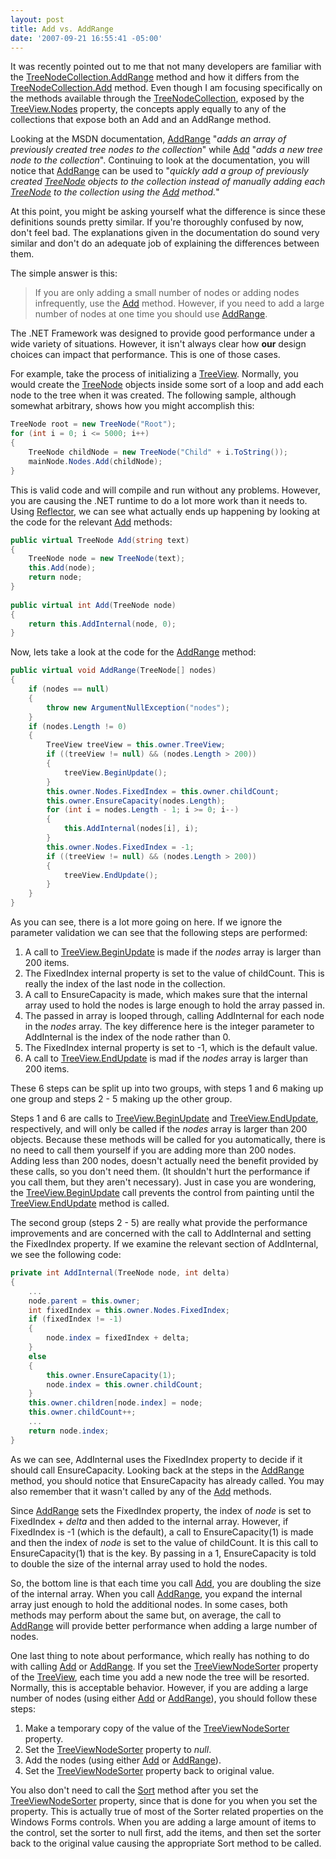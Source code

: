```yaml
---
layout: post
title: Add vs. AddRange
date: '2007-09-21 16:55:41 -05:00'
---
```


It was recently pointed out to me that not many developers are familiar with the [TreeNodeCollection.AddRange](http://msdn2.microsoft.com/w2s56wzs.aspx) method and how it differs from the [TreeNodeCollection.Add](http://msdn2.microsoft.com/bc9ezxke.aspx) method. Even though I am focusing specifically on the methods available through the [TreeNodeCollection](http://msdn2.microsoft.com/2667e4k1.aspx), exposed by the [TreeView.Nodes](http://msdn2.microsoft.com/3xx805ek.aspx) property, the concepts apply equally to any of the collections that expose both an Add and an AddRange method.

Looking at the MSDN documentation, [AddRange](http://msdn2.microsoft.com/w2s56wzs.aspx) "*adds an array of previously created tree nodes to the collection*" while [Add](http://msdn2.microsoft.com/bc9ezxke.aspx) "*adds a new tree node to the collection*". Continuing to look at the documentation, you will notice that [AddRange](http://msdn2.microsoft.com/w2s56wzs.aspx) can be used to "*quickly add a group of previously created [TreeNode](http://msdn2.microsoft.com/bctbxtcb.aspx) objects to the collection instead of manually adding each [TreeNode](http://msdn2.microsoft.com/bctbxtcb.aspx) to the collection using the [Add](http://msdn2.microsoft.com/bc9ezxke.aspx) method.*"

At this point, you might be asking yourself what the difference is since these definitions sounds pretty similar. If you're thoroughly confused by now, don't feel bad. The explanations given in the documentation do sound very similar and don't do an adequate job of explaining the differences between them.

The simple answer is this:

> If you are only adding a small number of nodes or adding nodes infrequently, use the [Add](http://msdn2.microsoft.com/bc9ezxke.aspx) method. However, if you need to add a large number of nodes at one time you should use [AddRange](http://msdn2.microsoft.com/w2s56wzs.aspx).

The .NET Framework was designed to provide good performance under a wide variety of situations. However, it isn't always clear how **our** design choices can impact that performance. This is one of those cases.

For example, take the process of initializing a [TreeView](http://msdn2.microsoft.com/sc9ba94b.aspx). Normally, you would create the [TreeNode](http://msdn2.microsoft.com/bctbxtcb.aspx) objects inside some sort of a loop and add each node to the tree when it was created. The following sample, although somewhat arbitrary, shows how you might accomplish this:
 
```csharp
TreeNode root = new TreeNode("Root"); 
for (int i = 0; i <= 5000; i++)
{                
    TreeNode childNode = new TreeNode("Child" + i.ToString());
    mainNode.Nodes.Add(childNode);
} 
```

This is valid code and will compile and run without any problems. However, you are causing the .NET runtime to do a lot more work than it needs to. Using [Reflector](http://www.aisto.com/roeder/dotnet/), we can see what actually ends up happening by looking at the code for the relevant [Add](http://msdn2.microsoft.com/bc9ezxke.aspx) methods:

```csharp
public virtual TreeNode Add(string text)
{
    TreeNode node = new TreeNode(text);
    this.Add(node);
    return node;
}
 
public virtual int Add(TreeNode node)
{
    return this.AddInternal(node, 0);
}
```


Now, lets take a look at the code for the [AddRange](http://msdn2.microsoft.com/w2s56wzs.aspx) method:

```csharp
public virtual void AddRange(TreeNode[] nodes)
{
    if (nodes == null)
    {
        throw new ArgumentNullException("nodes");
    }
    if (nodes.Length != 0)
    {
        TreeView treeView = this.owner.TreeView;
        if ((treeView != null) && (nodes.Length > 200))
        {
            treeView.BeginUpdate();
        }
        this.owner.Nodes.FixedIndex = this.owner.childCount;
        this.owner.EnsureCapacity(nodes.Length);
        for (int i = nodes.Length - 1; i >= 0; i--)
        {
            this.AddInternal(nodes[i], i);
        }
        this.owner.Nodes.FixedIndex = -1;
        if ((treeView != null) && (nodes.Length > 200))
        {
            treeView.EndUpdate();
        }
    }
}
```

As you can see, there is a lot more going on here. If we ignore the parameter validation we can see that the following steps are performed:

1.  A call to [TreeView.BeginUpdate](http://msdn2.microsoft.com/en-us/library/system.windows.forms.treeview.beginupdate.aspx) is made if the *nodes* array is larger than 200 items. 
2.  The FixedIndex internal property is set to the value of childCount. This is really the index of the last node in the collection. 
3.  A call to EnsureCapacity is made, which makes sure that the internal array used to hold the nodes is large enough to hold the array passed in. 
4.  The passed in array is looped through, calling AddInternal for each node in the *nodes* array. The key difference here is the integer parameter to AddInternal is the index of the node rather than 0. 
5.  The FixedIndex internal property is set to -1, which is the default value. 
6.  A call to [TreeView.EndUpdate](http://msdn2.microsoft.com/en-us/library/system.windows.forms.treeview.endupdate.aspx) is mad if the *nodes* array is larger than 200 items.

These 6 steps can be split up into two groups, with steps 1 and 6 making up one group and steps 2 - 5 making up the other group.

Steps 1 and 6 are calls to [TreeView.BeginUpdate](http://msdn2.microsoft.com/en-us/library/system.windows.forms.treeview.beginupdate.aspx) and [TreeView.EndUpdate](http://msdn2.microsoft.com/en-us/library/system.windows.forms.treeview.endupdate.aspx), respectively, and will only be called if the *nodes* array is larger than 200 objects. Because these methods will be called for you automatically, there is no need to call them yourself if you are adding more than 200 nodes. Adding less than 200 nodes, doesn't actually need the benefit provided by these calls, so you don't need them. (It shouldn't hurt the performance if you call them, but they aren't necessary). Just in case you are wondering, the [TreeView.BeginUpdate](http://msdn2.microsoft.com/en-us/library/system.windows.forms.treeview.beginupdate.aspx) call prevents the control from painting until the [TreeView.EndUpdate](http://msdn2.microsoft.com/en-us/library/system.windows.forms.treeview.endupdate.aspx) method is called. 

The second group (steps 2 - 5) are really what provide the performance improvements and are concerned with the call to AddInternal and setting the FixedIndex property. If we examine the relevant section of AddInternal, we see the following code:

```csharp
private int AddInternal(TreeNode node, int delta)
{
    ...
    node.parent = this.owner;
    int fixedIndex = this.owner.Nodes.FixedIndex;
    if (fixedIndex != -1)
    {
        node.index = fixedIndex + delta;
    }
    else
    {
        this.owner.EnsureCapacity(1);
        node.index = this.owner.childCount;
    }
    this.owner.children[node.index] = node;
    this.owner.childCount++;
    ...
    return node.index;
}
```

As we can see, AddInternal uses the FixedIndex property to decide if it should call EnsureCapacity. Looking back at the steps in the [AddRange](http://msdn2.microsoft.com/w2s56wzs.aspx) method, you should notice that EnsureCapacity has already called. You may also remember that it wasn't called by any of the [Add](http://msdn2.microsoft.com/bc9ezxke.aspx) methods.

Since [AddRange](http://msdn2.microsoft.com/w2s56wzs.aspx) sets the FixedIndex property, the index of *node* is set to FixedIndex + *delta* and then added to the internal array. However, if FixedIndex is -1 (which is the default), a call to EnsureCapacity(1) is made and then the index of *node* is set to the value of childCount. It is this call to EnsureCapacity(1) that is the key. By passing in a 1, EnsureCapacity is told to double the size of the internal array used to hold the nodes.

So, the bottom line is that each time you call [Add](http://msdn2.microsoft.com/bc9ezxke.aspx), you are doubling the size of the internal array. When you call [AddRange](http://msdn2.microsoft.com/w2s56wzs.aspx), you expand the internal array just enough to hold the additional nodes. In some cases, both methods may perform about the same but, on average, the call to [AddRange](http://msdn2.microsoft.com/w2s56wzs.aspx) will provide better performance when adding a large number of nodes.

One last thing to note about performance, which really has nothing to do with calling [Add](http://msdn2.microsoft.com/bc9ezxke.aspx) or [AddRange](http://msdn2.microsoft.com/w2s56wzs.aspx). If you set the [TreeViewNodeSorter](http://msdn2.microsoft.com/en-us/library/system.windows.forms.treeview.treeviewnodesorter.aspx) property of the [TreeView](http://msdn2.microsoft.com/sc9ba94b.aspx), each time you add a new node the tree will be resorted. Normally, this is acceptable behavior. However, if you are adding a large number of nodes (using either [Add](http://msdn2.microsoft.com/bc9ezxke.aspx) or [AddRange](http://msdn2.microsoft.com/w2s56wzs.aspx)), you should follow these steps:

1.  Make a temporary copy of the value of the [TreeViewNodeSorter](http://msdn2.microsoft.com/en-us/library/system.windows.forms.treeview.treeviewnodesorter.aspx) property.
2.  Set the [TreeViewNodeSorter](http://msdn2.microsoft.com/en-us/library/system.windows.forms.treeview.treeviewnodesorter.aspx) property to *null*.
3.  Add the nodes (using either [Add](http://msdn2.microsoft.com/bc9ezxke.aspx "Add Method") or [AddRange](http://msdn2.microsoft.com/w2s56wzs.aspx "AddRange Method")).
4.  Set the [TreeViewNodeSorter](http://msdn2.microsoft.com/en-us/library/system.windows.forms.treeview.treeviewnodesorter.aspx) property back to original value.

You also don't need to call the [Sort](http://msdn2.microsoft.com/en-us/library/system.windows.forms.treeview.sort.aspx) method after you set the [TreeViewNodeSorter](http://msdn2.microsoft.com/en-us/library/system.windows.forms.treeview.treeviewnodesorter.aspx) property, since that is done for you when you set the property. This is actually true of most of the Sorter related properties on the Windows Forms controls. When you are adding a large amount of items to the control, set the sorter to null first, add the items, and then set the sorter back to the original value causing the appropriate Sort method to be called.
